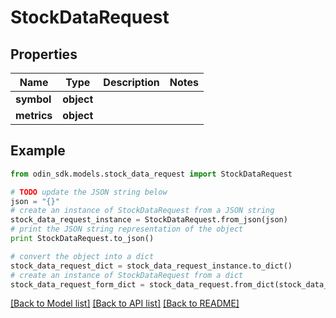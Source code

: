 # StockDataRequest


## Properties

Name | Type | Description | Notes
------------ | ------------- | ------------- | -------------
**symbol** | **object** |  | 
**metrics** | **object** |  | 

## Example

```python
from odin_sdk.models.stock_data_request import StockDataRequest

# TODO update the JSON string below
json = "{}"
# create an instance of StockDataRequest from a JSON string
stock_data_request_instance = StockDataRequest.from_json(json)
# print the JSON string representation of the object
print StockDataRequest.to_json()

# convert the object into a dict
stock_data_request_dict = stock_data_request_instance.to_dict()
# create an instance of StockDataRequest from a dict
stock_data_request_form_dict = stock_data_request.from_dict(stock_data_request_dict)
```
[[Back to Model list]](../README.md#documentation-for-models) [[Back to API list]](../README.md#documentation-for-api-endpoints) [[Back to README]](../README.md)


